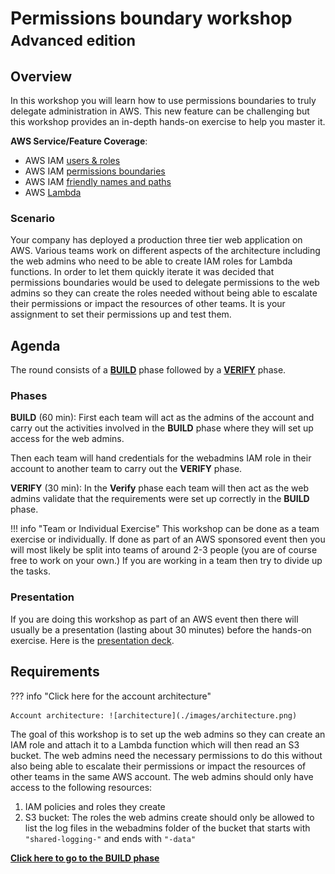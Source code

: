 # Permissions boundary workshop <small> Advanced edition </small>
## Overview

In this workshop you will learn how to use permissions boundaries to truly delegate administration in AWS. This new feature can be challenging but this workshop provides an in-depth hands-on exercise to help you master it.

**AWS Service/Feature Coverage**: 

* AWS IAM <a href="https://docs.aws.amazon.com/IAM/latest/UserGuide/id.html" target="_blank">users & roles</a>
* AWS IAM <a href="https://docs.aws.amazon.com/IAM/latest/UserGuide/access_policies_boundaries.html" target="_blank">permissions boundaries</a> 
* AWS IAM <a href="https://docs.aws.amazon.com/IAM/latest/UserGuide/reference_identifiers.html" target="_blank">friendly names and paths</a>
* AWS <a href="https://docs.aws.amazon.com/lambda/latest/dg/welcome.html" target="_blank">Lambda</a>

### Scenario

Your company has deployed a production three tier web application on AWS. Various teams work on different aspects of the architecture including the web admins who need to be able to create IAM roles for Lambda functions. In order to let them quickly iterate it was decided that permissions boundaries would be used to delegate permissions to the web admins so they can create the roles needed without being able to escalate their permissions or impact the resources of other teams. It is your assignment to set their permissions up and test them.
 
## Agenda

The round consists of a <a href="./build/" target="_blank">**BUILD**</a> phase followed by a <a href="./verify/" target="_blank">**VERIFY**</a> phase. 

### Phases 
**BUILD** (60 min): First each team will act as the admins of the account and carry out the activities involved in the **BUILD** phase where they will set up access for the web admins. 

Then each team will hand credentials for the webadmins IAM role in their account to another team to carry out the **VERIFY** phase. 

**VERIFY** (30 min): In the **Verify** phase each team will then act as the web admins validate that the requirements were set up correctly in the **BUILD** phase.

!!! info "Team or Individual Exercise"
	This workshop can be done as a team exercise or individually. If done as part of an AWS sponsored event then you will most likely be split into teams of around 2-3 people (you are of course free to work on your own.) If you are working in a team then try to divide up the tasks. 

### Presentation

If you are doing this workshop as part of an AWS event then there will usually be a presentation (lasting about 30 minutes) before the hands-on exercise. Here is the <a href="./presentation.pdf" target="_blank">presentation deck</a>.

## Requirements

??? info "Click here for the account architecture"

	Account architecture: ![architecture](./images/architecture.png)

The goal of this workshop is to set up the web admins so they can create an IAM role and attach it to a Lambda function which will then read an S3 bucket. The web admins need the necessary permissions to do this without also being able to escalate their permissions or impact the resources of other teams in the same AWS account. The web admins should only have access to the following resources:

1. IAM policies and roles they create 
2. S3 bucket: The roles the web admins create should only be allowed to list the log files in the webadmins folder of the bucket that starts with `"shared-logging-"` and ends with `"-data"`

<large>**[Click here to go to the BUILD phase](./build.md)**</large>